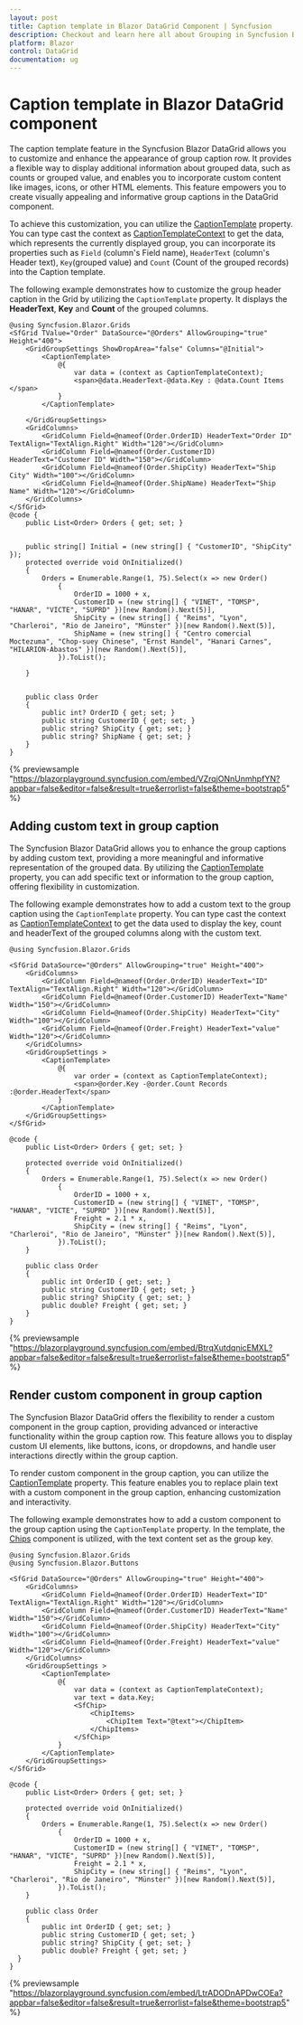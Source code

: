 ```yaml
---
layout: post
title: Caption template in Blazor DataGrid Component | Syncfusion
description: Checkout and learn here all about Grouping in Syncfusion Blazor DataGrid component and much more details.
platform: Blazor
control: DataGrid
documentation: ug
---
```


# Caption template in Blazor DataGrid component

The caption template feature in the Syncfusion Blazor DataGrid allows you to customize and enhance the appearance of group caption row. It provides a flexible way to display additional information about grouped data, such as counts or grouped value, and enables you to incorporate custom content like images, icons, or other HTML elements. This feature empowers you to create visually appealing and informative group captions in the DataGrid component.

To achieve this customization, you can utilize the  [CaptionTemplate](https://help.syncfusion.com/cr/blazor/Syncfusion.Blazor.Grids.GridGroupSettings.html#Syncfusion_Blazor_Grids_GridGroupSettings_CaptionTemplate) property. You can type cast the context as [CaptionTemplateContext](https://help.syncfusion.com/cr/blazor/Syncfusion.Blazor.Grids.CaptionTemplateContext.html#properties) to get the data, which represents the currently displayed group, you can incorporate its properties such as `Field` (column's Field name), `HeaderText` (column's Header text), `Key`(grouped value) and `Count` (Count of the grouped records) into the Caption template.

The following example demonstrates how to customize the group header caption in the Grid by utilizing  the `CaptionTemplate` property. It displays the **HeaderText**, **Key** and **Count** of the grouped columns.

```cshtml
@using Syncfusion.Blazor.Grids
<SfGrid TValue="Order" DataSource="@Orders" AllowGrouping="true" Height="400">
    <GridGroupSettings ShowDropArea="false" Columns="@Initial">
        <CaptionTemplate>
            @{
                var data = (context as CaptionTemplateContext);
                <span>@data.HeaderText-@data.Key : @data.Count Items </span>
            }
        </CaptionTemplate>

    </GridGroupSettings>
    <GridColumns>
        <GridColumn Field=@nameof(Order.OrderID) HeaderText="Order ID" TextAlign="TextAlign.Right" Width="120"></GridColumn>
        <GridColumn Field=@nameof(Order.CustomerID) HeaderText="Customer ID" Width="150"></GridColumn>
        <GridColumn Field=@nameof(Order.ShipCity) HeaderText="Ship City" Width="100"></GridColumn>
        <GridColumn Field=@nameof(Order.ShipName) HeaderText="Ship Name" Width="120"></GridColumn>
    </GridColumns>
</SfGrid>
@code {
    public List<Order> Orders { get; set; }


    public string[] Initial = (new string[] { "CustomerID", "ShipCity" });
    protected override void OnInitialized()
    {
        Orders = Enumerable.Range(1, 75).Select(x => new Order()
            {
                OrderID = 1000 + x,
                CustomerID = (new string[] { "VINET", "TOMSP", "HANAR", "VICTE", "SUPRD" })[new Random().Next(5)],
                ShipCity = (new string[] { "Reims", "Lyon", "Charleroi", "Rio de Janeiro", "Münster" })[new Random().Next(5)],
                ShipName = (new string[] { "Centro comercial Moctezuma", "Chop-suey Chinese", "Ernst Handel", "Hanari Carnes", "HILARION-Abastos" })[new Random().Next(5)],
            }).ToList();

    }


    public class Order
    {
        public int? OrderID { get; set; }
        public string CustomerID { get; set; }
        public string? ShipCity { get; set; }
        public string? ShipName { get; set; }
    }
}
```

{% previewsample "https://blazorplayground.syncfusion.com/embed/VZrqjONnUnmhpfYN?appbar=false&editor=false&result=true&errorlist=false&theme=bootstrap5" %}

## Adding custom text in group caption

The Syncfusion Blazor DataGrid allows you to enhance the group captions by adding custom text, providing a more meaningful and informative representation of the grouped data. By utilizing the [CaptionTemplate](https://help.syncfusion.com/cr/blazor/Syncfusion.Blazor.Grids.GridGroupSettings.html#Syncfusion_Blazor_Grids_GridGroupSettings_CaptionTemplate) property, you can add specific text or information to the group caption, offering flexibility in customization.

The following example demonstrates how to add a custom text to the group caption using the `CaptionTemplate` property. You can type cast the context as [CaptionTemplateContext](https://help.syncfusion.com/cr/blazor/Syncfusion.Blazor.Grids.CaptionTemplateContext.html#properties) to get the data used to display the key, count and headerText of the grouped columns along with the custom text.

```cshtml
@using Syncfusion.Blazor.Grids

<SfGrid DataSource="@Orders" AllowGrouping="true" Height="400">
    <GridColumns>
        <GridColumn Field=@nameof(Order.OrderID) HeaderText="ID" TextAlign="TextAlign.Right" Width="120"></GridColumn>
        <GridColumn Field=@nameof(Order.CustomerID) HeaderText="Name" Width="150"></GridColumn>
        <GridColumn Field=@nameof(Order.ShipCity) HeaderText="City" Width="100"></GridColumn>
        <GridColumn Field=@nameof(Order.Freight) HeaderText="value"  Width="120"></GridColumn>
    </GridColumns>
    <GridGroupSettings >
        <CaptionTemplate>
            @{
                var order = (context as CaptionTemplateContext);
                <span>@order.Key -@order.Count Records :@order.HeaderText</span>
            }
        </CaptionTemplate>
    </GridGroupSettings>
</SfGrid>

@code {
    public List<Order> Orders { get; set; }

    protected override void OnInitialized()
    {
        Orders = Enumerable.Range(1, 75).Select(x => new Order()
            {
                OrderID = 1000 + x,
                CustomerID = (new string[] { "VINET", "TOMSP", "HANAR", "VICTE", "SUPRD" })[new Random().Next(5)],
                Freight = 2.1 * x,
                ShipCity = (new string[] { "Reims", "Lyon", "Charleroi", "Rio de Janeiro", "Münster" })[new Random().Next(5)],
            }).ToList();
    }

    public class Order
    {
        public int OrderID { get; set; }
        public string CustomerID { get; set; }
        public string? ShipCity { get; set; }
        public double? Freight { get; set; }
    }
}
```

{% previewsample "https://blazorplayground.syncfusion.com/embed/BtrqXutdqnicEMXL?appbar=false&editor=false&result=true&errorlist=false&theme=bootstrap5" %}

## Render custom component in group caption

The Syncfusion Blazor DataGrid offers the flexibility to render a custom component in the group caption, providing advanced or interactive functionality within the group caption row. This feature allows you to display custom UI elements, like buttons, icons, or dropdowns, and handle user interactions directly within the group caption. 

To render custom component in the group caption, you can utilize the [CaptionTemplate](https://help.syncfusion.com/cr/blazor/Syncfusion.Blazor.Grids.GridGroupSettings.html#Syncfusion_Blazor_Grids_GridGroupSettings_CaptionTemplate) property. This feature enables you to replace plain text with a custom component in the group caption, enhancing customization and interactivity.

The following example demonstrates how to add a custom component to the group caption using the `CaptionTemplate` property. In the template, the [Chips](https://ej2.syncfusion.com/angular/documentation/chips/getting-started) component is utilized, with the text content set as the group key.

```cshtml
@using Syncfusion.Blazor.Grids
@using Syncfusion.Blazor.Buttons

<SfGrid DataSource="@Orders" AllowGrouping="true" Height="400">
    <GridColumns>
        <GridColumn Field=@nameof(Order.OrderID) HeaderText="ID" TextAlign="TextAlign.Right" Width="120"></GridColumn>
        <GridColumn Field=@nameof(Order.CustomerID) HeaderText="Name" Width="150"></GridColumn>
        <GridColumn Field=@nameof(Order.ShipCity) HeaderText="City" Width="100"></GridColumn>
        <GridColumn Field=@nameof(Order.Freight) HeaderText="value"  Width="120"></GridColumn>
    </GridColumns>
    <GridGroupSettings >
        <CaptionTemplate>
            @{
                var data = (context as CaptionTemplateContext);
                var text = data.Key;
                <SfChip>
                    <ChipItems>
                        <ChipItem Text="@text"></ChipItem>
                    </ChipItems>
                </SfChip>
            }
        </CaptionTemplate>
    </GridGroupSettings>
</SfGrid>

@code {
    public List<Order> Orders { get; set; }

    protected override void OnInitialized()
    {
        Orders = Enumerable.Range(1, 75).Select(x => new Order()
            {
                OrderID = 1000 + x,
                CustomerID = (new string[] { "VINET", "TOMSP", "HANAR", "VICTE", "SUPRD" })[new Random().Next(5)],
                Freight = 2.1 * x,
                ShipCity = (new string[] { "Reims", "Lyon", "Charleroi", "Rio de Janeiro", "Münster" })[new Random().Next(5)],
            }).ToList();
    }

    public class Order
    {
        public int OrderID { get; set; }
        public string CustomerID { get; set; }
        public string? ShipCity { get; set; }
        public double? Freight { get; set; }
  }
}
```
{% previewsample "https://blazorplayground.syncfusion.com/embed/LtrADODnAPDwCOEa?appbar=false&editor=false&result=true&errorlist=false&theme=bootstrap5" %}

